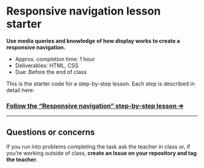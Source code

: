 # Responsive navigation lesson starter

**Use media queries and knowledge of how display works to create a responsive navigation.**

- Approx. completion time: 1 hour
- Deliverables: HTML, CSS
- Due: Before the end of class

This is the starter code for a step-by-step lesson. Each step is described in detail here:

### [**Follow the “Responsive navigation” step-by-step lesson ➔**](https://learn-the-web.algonquindesign.ca/courses/web-dev-1/responsive-navigation/)

---

## Questions or concerns

If you run into problems completing the task ask the teacher in class or, if you’re working outside of class, **create an Issue on your repository and tag the teacher**.
